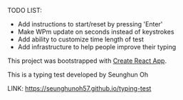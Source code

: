 TODO LIST:

- Add instructions to start/reset by pressing 'Enter'
- Make WPm update on seconds instead of keystrokes
- Add ability to customize time length of test
- Add infrastructure to help people improve their typing

This project was bootstrapped with [Create React App](https://github.com/facebook/create-react-app).

This is a typing test developed by Seunghun Oh

LINK: <https://seunghunoh57.github.io/typing-test>
